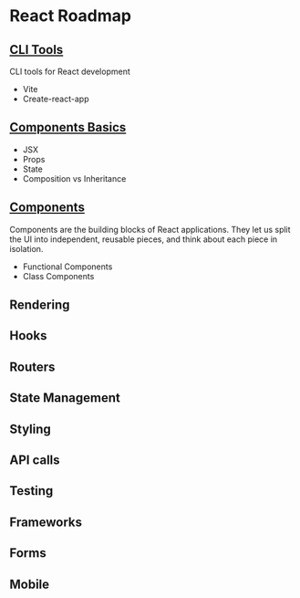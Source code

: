 # React Roadmap

## [CLI Tools](/Documents/react-docs/cli-tools.md)

CLI tools for React development

- Vite
- Create-react-app

## [Components Basics](/Documents/react-docs/components-basics.md)

- JSX
- Props
- State
- Composition vs Inheritance

## [Components](/Documents/react-docs/components.md)

Components are the building blocks of React applications. They let us split the UI into independent, reusable pieces, and think about each piece in isolation.

- Functional Components
- Class Components

## Rendering

## Hooks

## Routers

## State Management

## Styling

## API calls

## Testing

## Frameworks

## Forms

## Mobile

